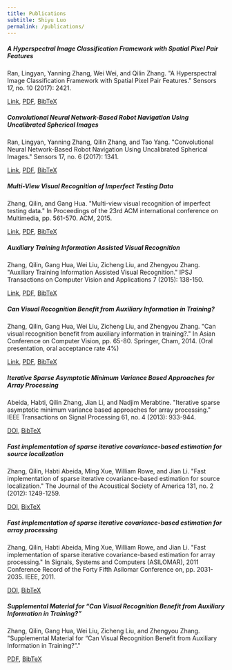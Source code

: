 ```yaml
---
title: Publications
subtitle: Shiyu Luo
permalink: /publications/
---
```


##### A Hyperspectral Image Classification Framework with Spatial Pixel Pair Features
Ran, Lingyan, Yanning Zhang, Wei Wei, and Qilin Zhang. "A Hyperspectral Image Classification Framework with Spatial Pixel Pair Features." Sensors 17, no. 10 (2017): 2421.

[Link](http://www.mdpi.com/1424-8220/17/10/2421), [PDF](http://www.mdpi.com/1424-8220/17/10/2421/pdf), [BibTeX](bibtexs/ran2017hyperspectral.bib)

##### Convolutional Neural Network-Based Robot Navigation Using Uncalibrated Spherical Images
Ran, Lingyan, Yanning Zhang, Qilin Zhang, and Tao Yang. "Convolutional Neural Network-Based Robot Navigation Using Uncalibrated Spherical Images." Sensors 17, no. 6 (2017): 1341.

[Link](http://www.mdpi.com/1424-8220/17/6/1341/htm), [PDF](http://www.mdpi.com/1424-8220/17/6/1341/pdf), [BibTeX](bibtexs/ran2017convolutional)

##### Multi-View Visual Recognition of Imperfect Testing Data
Zhang, Qilin, and Gang Hua. "Multi-view visual recognition of imperfect testing data." In Proceedings of the 23rd ACM international conference on Multimedia, pp. 561-570. ACM, 2015.

[Link](http://dl.acm.org/citation.cfm?id=2806224), [PDF](pdfs/zhang2015multi.pdf), [BibTeX](bibtexs/zhang2015multi.bib)

##### Auxiliary Training Information Assisted Visual Recognition
Zhang, Qilin, Gang Hua, Wei Liu, Zicheng Liu, and Zhengyou Zhang. "Auxiliary Training Information Assisted Visual Recognition." IPSJ Transactions on Computer Vision and Applications 7 (2015): 138-150.

[Link](http://doi.org/10.2197/ipsjtcva.7.138), [PDF](pdfs/zhang2015auxiliary.bib), [BibTeX](bibtexs/zhang2015auxiliary.bib)

##### Can Visual Recognition Benefit from Auxiliary Information in Training?
Zhang, Qilin, Gang Hua, Wei Liu, Zicheng Liu, and Zhengyou Zhang. "Can visual recognition benefit from auxiliary information in training?." In Asian Conference on Computer Vision, pp. 65-80. Springer, Cham, 2014. (Oral presentation, oral acceptance rate 4%)

[Link](http://doi.org/10.1007/978-3-319-16865-4_5), [PDF](pdfs/zhang2015can.pdf), [BibTeX](bibtexs/zhang2015can.bib)

##### Iterative Sparse Asymptotic Minimum Variance Based Approaches for Array Processing
Abeida, Habti, Qilin Zhang, Jian Li, and Nadjim Merabtine. "Iterative sparse asymptotic minimum variance based approaches for array processing." IEEE Transactions on Signal Processing 61, no. 4 (2013): 933-944.

[DOI](http://dx.doi.org/10.1109/TSP.2012.2231676), [BibTeX](bibtexs/abeida2013iterative.bib)

##### Fast implementation of sparse iterative covariance-based estimation for source localization
Zhang, Qilin, Habti Abeida, Ming Xue, William Rowe, and Jian Li. "Fast implementation of sparse iterative covariance-based estimation for source localization." The Journal of the Acoustical Society of America 131, no. 2 (2012): 1249-1259.

[DOI](http://dx.doi.org/10.1121/1.3672656), [BixTeX](bibtexs/zhang2012fast.bib)

##### Fast implementation of sparse iterative covariance-based estimation for array processing
Zhang, Qilin, Habti Abeida, Ming Xue, William Rowe, and Jian Li. "Fast implementation of sparse iterative covariance-based estimation for array processing." In Signals, Systems and Computers (ASILOMAR), 2011 Conference Record of the Forty Fifth Asilomar Conference on, pp. 2031-2035. IEEE, 2011.

[DOI](http://dx.doi.org/10.1109/ACSSC.2011.6190383), [BibTeX](bibtexs/zhang2011fast.bib)

##### Supplemental Material for “Can Visual Recognition Benefit from Auxiliary Information in Training?”
Zhang, Qilin, Gang Hua, Wei Liu, Zicheng Liu, and Zhengyou Zhang. "Supplemental Material for “Can Visual Recognition Benefit from Auxiliary Information in Training?”."

[PDF](http://www.ee.columbia.edu/~wliu/ACCV14_supmaterial.pdf), [BibTeX](bibtexs/zhangsupplemental.bib)
